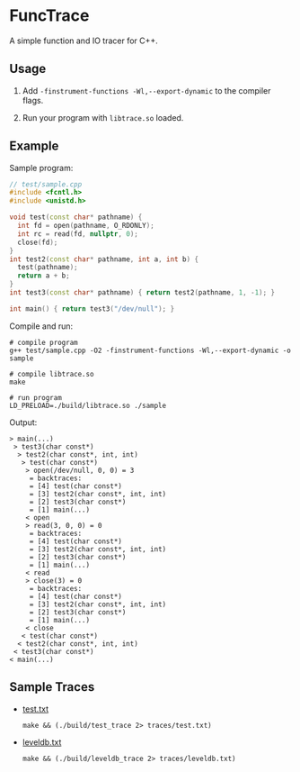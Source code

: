 # FuncTrace

A simple function and IO tracer for C++.

## Usage

1. Add `-finstrument-functions -Wl,--export-dynamic` to the compiler flags.

2. Run your program with `libtrace.so` loaded.

## Example

Sample program:

```cpp
// test/sample.cpp
#include <fcntl.h>
#include <unistd.h>

void test(const char* pathname) {
  int fd = open(pathname, O_RDONLY);
  int rc = read(fd, nullptr, 0);
  close(fd);
}
int test2(const char* pathname, int a, int b) {
  test(pathname);
  return a + b;
}
int test3(const char* pathname) { return test2(pathname, 1, -1); }

int main() { return test3("/dev/null"); }

```

Compile and run:

```shell
# compile program
g++ test/sample.cpp -O2 -finstrument-functions -Wl,--export-dynamic -o sample

# compile libtrace.so
make

# run program
LD_PRELOAD=./build/libtrace.so ./sample
```

Output:

```shell
> main(...)
 > test3(char const*)
  > test2(char const*, int, int)
   > test(char const*)
    > open(/dev/null, 0, 0) = 3
     = backtraces: 
     = [4] test(char const*)
     = [3] test2(char const*, int, int)
     = [2] test3(char const*)
     = [1] main(...)
    < open
    > read(3, 0, 0) = 0
     = backtraces: 
     = [4] test(char const*)
     = [3] test2(char const*, int, int)
     = [2] test3(char const*)
     = [1] main(...)
    < read
    > close(3) = 0
     = backtraces: 
     = [4] test(char const*)
     = [3] test2(char const*, int, int)
     = [2] test3(char const*)
     = [1] main(...)
    < close
   < test(char const*)
  < test2(char const*, int, int)
 < test3(char const*)
< main(...)
```

## Sample Traces

- [test.txt](https://raw.githubusercontent.com/ShawnZhong/FuncTrace/main/traces/test.txt)

  ```make && (./build/test_trace 2> traces/test.txt)```


- [leveldb.txt](https://raw.githubusercontent.com/ShawnZhong/FuncTrace/main/traces/leveldb.txt)

  ```make && (./build/leveldb_trace 2> traces/leveldb.txt)```


